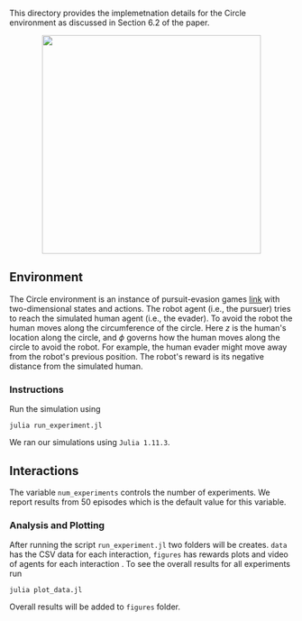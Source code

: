 This directory provides the implemetnation details for the Circle environment as discussed in Section $6.2$ of the paper.

<div style="display: flex; justify-content: center; align-items: center;">
  <img src="https://github.com/user-attachments/assets/da19c46d-0893-4d1d-ba8d-1e3a509ad744" style="width: 388px; height: auto; margin: 0 10px;">
</div>

## Environment
The Circle environment is an instance of pursuit-evasion games [link](https://ieeexplore.ieee.org/abstract/document/1067989) with two-dimensional states and actions. The robot agent (i.e., the pursuer) tries to reach the simulated human agent (i.e., the evader). To avoid the robot the human moves along the circumference of the circle. Here $z$ is the human's location along the circle, and $\phi$ governs how the human moves along the circle to avoid the robot. For example, the human evader might move away from the robot's previous position. The robot's reward is its negative distance from the simulated human.

### Instructions
Run the simulation using 

```
julia run_experiment.jl
```

We ran our simulations using `Julia 1.11.3`.

## Interactions
The variable `num_experiments` controls the number of experiments. We report results from $50$ episodes which is the default value for this variable.

### Analysis and Plotting
After running the script `run_experiment.jl` two folders will be creates. `data` has the CSV data for each interaction, `figures` has rewards plots and video of agents for each interaction . To see the overall results for all experiments run

```
julia plot_data.jl
```
Overall results will be added to `figures` folder.
